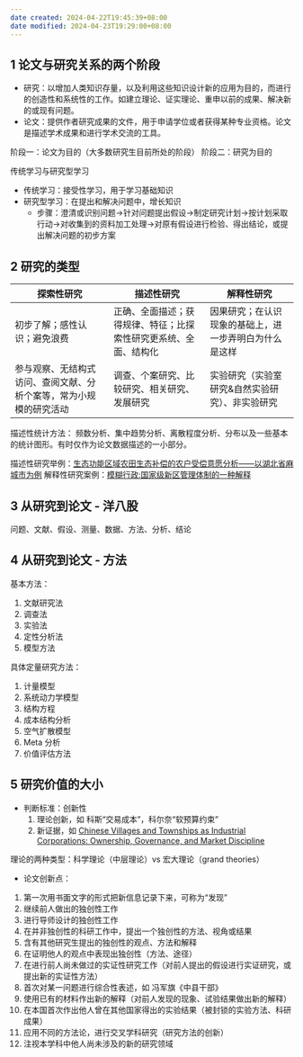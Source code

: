 ```yaml
---
date created: 2024-04-22T19:45:39+08:00
date modified: 2024-04-23T19:29:00+08:00
---
```


## 1 论文与研究关系的两个阶段

- 研究：以增加人类知识存量，以及利用这些知识设计新的应用为目的，而进行的创造性和系统性的工作。如建立理论、证实理论、重申以前的成果、解决新的或现有问题。
- 论文：提供作者研究成果的文件，用于申请学位或者获得某种专业资格。论文是描述学术成果和进行学术交流的工具。

阶段一：论文为目的（大多数研究生目前所处的阶段）
阶段二：研究为目的

传统学习与研究型学习
- 传统学习：接受性学习，用于学习基础知识
- 研究型学习：在提出和解决问题中，增长知识
	- 步骤：澄清或识别问题→针对问题提出假设→制定研究计划→按计划采取行动→对收集到的资料加工处理→对原有假设进行检验、得出结论，或提出解决问题的初步方案

## 2 研究的类型

| **探索性研究**                         | **描述性研究**                        | **解释性研究**                   |
| --------------------------------- | -------------------------------- | --------------------------- |
| 初步了解；感性认识；避免浪费                    | 正确、全面描述；获得规律、特征；比探索性研究更系统、全面、结构化 | 因果研究；在认识现象的基础上，进一步弄明白为什么是这样 |
| 参与观察、无结构式访问、查阅文献、分析个案等，常为小规模的研究活动 | 调查、个案研究、比较研究、相关研究、发展研究           | 实验研究（实验室研究&自然实验研究）、非实验研究    |

描述性统计方法：
频数分析、集中趋势分析、离散程度分析、分布以及一些基本的统计图形。有时仅作为论文数据描述的一小部分。

描述性研究举例：[生态功能区域农田生态补偿的农户受偿意愿分析——以湖北省麻城市为例](https://kns.cnki.net/kcms2/article/abstract?v=QuBpG80dbeBiwySegX5SG9mXba4VgYiqPJEEcKjn1rnCIJILA_cYWZIc35IrpgJ4LFg29l9j0DwYQpJr9M4CEFQjiyksLLFaDK9BLuCCJ7LSe8patc_8tKfSK_oBdSEJVzpQYFWAgITzcCEYy2nqBQ==&uniplatform=NZKPT&language=CHS)
解释性研究案例：[模糊行政:国家级新区管理体制的一种解释](https://kns.cnki.net/kcms2/article/abstract?v=QuBpG80dbeCFlMZyuXrOprJl15IONhOYRA4wF30CqjqbDfyYnyAkB9JTEHGQ_OiYmR_kiP8yE8A3VcCfrDISyQY-h_jKKIYzXhDe55LJXIWfsXvskDKQoTl9Oe6JTfATgpapEZQ1Rlpx3KnghtOxUA==&uniplatform=NZKPT&language=CHS)

## 3 从研究到论文 - 洋八股

问题、文献、假设、测量、数据、方法、分析、结论

## 4 从研究到论文 - 方法

基本方法：
1. 文献研究法
2. 调查法
3. 实验法
4. 定性分析法
5. 模型方法

具体定量研究方法：
1. 计量模型
2. 系统动力学模型
3. 结构方程
4. 成本结构分析
5. 空气扩散模型
6. Meta 分析
7. 价值评估方法

## 5 研究价值的大小

- 判断标准：创新性
	1. 理论创新，如 科斯“交易成本”，科尔奈“软预算约束”
	2. 新证据，如 [Chinese Villages and Townships as Industrial Corporations: Ownership, Governance, and Market Discipline](https://www.lishiyushehui.cn/article/item/155)

理论的两种类型：科学理论（中层理论）vs 宏大理论（grand theories）

- 论文创新点：
1. 第一次用书面文字的形式把新信息记录下来，可称为“发现”
2. 继续前人做出的独创性工作
3. 进行导师设计的独创性工作
4. 在并非独创性的科研工作中，提出一个独创性的方法、视角或结果
5. 含有其他研究生提出的独创性的观点、方法和解释
6. 在证明他人的观点中表现出独创性（方法、途径）
7. 在进行前人尚未做过的实证性研究工作（对前人提出的假设进行实证研究，或提出新的实证性方法）
8. 首次对某一问题进行综合性表述，如 冯军旗《中县干部》
9. 使用已有的材料作出新的解释（对前人发现的现象、试验结果做出新的解释）
10. 在本国首次作出他人曾在其他国家得出的实验结果（被封锁的实验方法、科研成果）
11. 应用不同的方法论，进行交叉学科研究（研究方法的创新）
12. 注视本学科中他人尚未涉及的新的研究领域